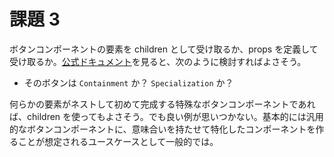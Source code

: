 # 課題 3

ボタンコンポーネントの要素を children として受け取るか、props を定義して受け取るか。[公式ドキュメント](https://ja.reactjs.org/docs/composition-vs-inheritance.html)を見ると、次のように検討すればよさそう。

- そのボタンは `Containment` か？ `Specialization` か？

何らかの要素がネストして初めて完成する特殊なボタンコンポーネントであれば、children を使ってもよさそう。でも良い例が思いつかない。基本的には汎用的なボタンコンポーネントに、意味合いを持たせて特化したコンポーネントを作ることが想定されるユースケースとして一般的では。
